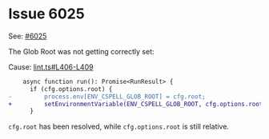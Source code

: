 # Issue 6025

See: [#6025](https://github.com/streetsidesoftware/cspell/issues/6025)

The Glob Root was not getting correctly set:

Cause: [lint.ts#L406-L409](https://github.com/streetsidesoftware/cspell/pull/6004/files#diff-ef0c79008fac4e61b9dc76115f6847434e3db08e41cc4a8673cf84b35a103306L406-L409)

```diff
    async function run(): Promise<RunResult> {
      if (cfg.options.root) {
-         process.env[ENV_CSPELL_GLOB_ROOT] = cfg.root;
+         setEnvironmentVariable(ENV_CSPELL_GLOB_ROOT, cfg.options.root);
      }
```

`cfg.root` has been resolved, while `cfg.options.root` is still relative.
